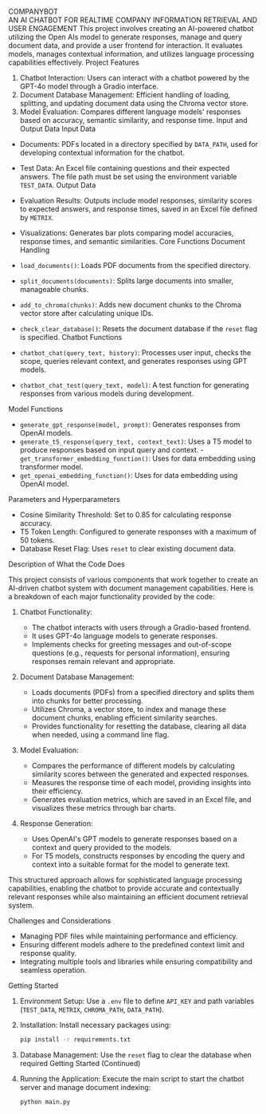 COMPANYBOT  
AN AI CHATBOT FOR REALTIME COMPANY INFORMATION RETRIEVAL AND USER ENGAGEMENT
This project involves creating an AI-powered chatbot utilizing the Open AIs model to generate responses, manage and query document data, and provide a user frontend for interaction. It evaluates models, manages contextual information, and utilizes language processing capabilities effectively.
 Project Features
1. Chatbot Interaction: Users can interact with a chatbot powered by the GPT-4o model through a Gradio interface.
2. Document Database Management: Efficient handling of loading, splitting, and updating document data using the Chroma vector store.
3. Model Evaluation: Compares different language models' responses based on accuracy, semantic similarity, and response time.
 Input and Output Data
 Input Data
- Documents: PDFs located in a directory specified by `DATA_PATH`, used for developing contextual information for the chatbot.
- Test Data: An Excel file containing questions and their expected answers. The file path must be set using the environment variable `TEST_DATA`.
 Output Data
- Evaluation Results: Outputs include model responses, similarity scores to expected answers, and response times, saved in an Excel file defined by `METRIX`.
- Visualizations: Generates bar plots comparing model accuracies, response times, and semantic similarities.
 Core Functions
 Document Handling
- `load_documents()`: Loads PDF documents from the specified directory.
- `split_documents(documents)`: Splits large documents into smaller, manageable chunks.
- `add_to_chroma(chunks)`: Adds new document chunks to the Chroma vector store after calculating unique IDs.

- `check_clear_database()`: Resets the document database if the `reset` flag is specified.
 Chatbot Functions
- `chatbot_chat(query_text, history)`: Processes user input, checks the scope, queries relevant context, and generates responses using GPT models.
- `chatbot_chat_test(query_text, model)`: A test function for generating responses from various models during development.

 Model Functions
- `generate_gpt_response(model, prompt)`: Generates responses from OpenAI models.
- `generate_t5_response(query_text, context_text)`: Uses a T5 model to produce responses based on input query and context.
-` get_transformer_embedding_function()`: Uses for data embedding using transformer model.
- `get_openai_embedding_function()`: Uses for data embedding using OpenAI model.

 Parameters and Hyperparameters

- Cosine Similarity Threshold: Set to 0.85 for calculating response accuracy.
- T5 Token Length: Configured to generate responses with a maximum of 50 tokens.
- Database Reset Flag: Uses `reset` to clear existing document data.

 Description of What the Code Does

This project consists of various components that work together to create an AI-driven chatbot system with document management capabilities. Here is a breakdown of each major functionality provided by the code:

1. Chatbot Functionality: 
   - The chatbot interacts with users through a Gradio-based frontend.
   - It uses GPT-4o language models to generate responses.
   - Implements checks for greeting messages and out-of-scope questions (e.g., requests for personal information), ensuring responses remain relevant and appropriate.

2. Document Database Management: 
   - Loads documents (PDFs) from a specified directory and splits them into chunks for better processing.
   - Utilizes Chroma, a vector store, to index and manage these document chunks, enabling efficient similarity searches.
   - Provides functionality for resetting the database, clearing all data when needed, using a command line flag.

3. Model Evaluation: 
   - Compares the performance of different models by calculating similarity scores between the generated and expected responses.
   - Measures the response time of each model, providing insights into their efficiency.
   - Generates evaluation metrics, which are saved in an Excel file, and visualizes these metrics through bar charts.

4. Response Generation: 
   - Uses OpenAI's GPT models to generate responses based on a context and query provided to the models.
   - For T5 models, constructs responses by encoding the query and context into a suitable format for the model to generate text.

This structured approach allows for sophisticated language processing capabilities, enabling the chatbot to provide accurate and contextually relevant responses while also maintaining an efficient document retrieval system.

 Challenges and Considerations
- Managing PDF files while maintaining performance and efficiency.
- Ensuring different models adhere to the predefined context limit and response quality.
- Integrating multiple tools and libraries while ensuring compatibility and seamless operation.

 Getting Started

1. Environment Setup: Use a `.env` file to define `API_KEY` and path variables (`TEST_DATA`, `METRIX`, `CHROMA_PATH`, `DATA_PATH`).
2. Installation: Install necessary packages using:
   ```bash
   pip install -r requirements.txt
   ```
3. Database Management: Use the `reset` flag to clear the database when required
 Getting Started (Continued)
4. Running the Application: Execute the main script to start the chatbot server and manage document indexing:

   ```bash
   python main.py
   ```


